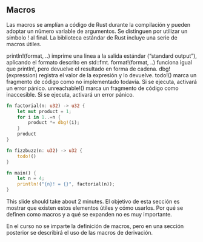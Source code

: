 ## Macros
Las macros se amplían a código de Rust durante la compilación y pueden adoptar un número variable de argumentos. Se distinguen por utilizar un símbolo ! al final. La biblioteca estándar de Rust incluye una serie de macros útiles.

println!(format, ..) imprime una linea a la salida estándar (“standard output”), aplicando el formato descrito en std::fmt.
format!(format, ..) funciona igual que println!, pero devuelve el resultado en forma de cadena.
dbg!(expression) registra el valor de la expresión y lo devuelve.
todo!() marca un fragmento de código como no implementado todavía. Si se ejecuta, activará un error pánico.
unreachable!() marca un fragmento de código como inaccesible. Si se ejecuta, activará un error pánico.

```rust
fn factorial(n: u32) -> u32 {
    let mut product = 1;
    for i in 1..=n {
        product *= dbg!(i);
    }
    product
}

fn fizzbuzz(n: u32) -> u32 {
    todo!()
}

fn main() {
    let n = 4;
    println!("{n}! = {}", factorial(n));
}
```

This slide should take about 2 minutes.
El objetivo de esta sección es mostrar que existen estos elementos útiles y cómo usarlos. Por qué se definen como macros y a qué se expanden no es muy importante.

En el curso no se imparte la definición de macros, pero en una sección posterior se describirá el uso de las macros de derivación.